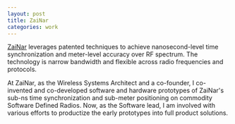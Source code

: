 ```yaml
---
layout: post
title: ZaiNar
categories: work
---
```


[ZaiNar](https://www.zainartech.com) leverages patented techniques to achieve nanosecond-level time synchronization and meter-level accuracy over RF spectrum. The technology is narrow bandwidth and flexible across radio frequencies and protocols.

At ZaiNar, as the Wireless Systems Architect and a co-founder, I co-invented and co-developed software and hardware prototypes of ZaiNar's sub-ns time synchronization and sub-meter positioning on commodity Software Defined Radios. Now, as the Software lead, I am involved with various efforts to productize the early prototypes into full product solutions.
